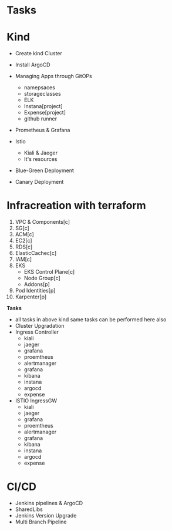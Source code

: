 # Tasks

# Kind
- Create kind Cluster
- Install ArgoCD
- Managing Apps through GitOPs
  - namepsaces
  - storageclasses
  - ELK
  - Instana[project]
  - Expense[project]
  - github runner 
- Prometheus & Grafana
- Istio
  - Kiali & Jaeger
  - It's resources

- Blue-Green Deployment
- Canary Deployment



# Infracreation with terraform
1. VPC & Components[c]
2. SG[c]
3. ACM[c]
3. EC2[c]
4. RDS[c]
5. ElasticCachec[c]
6. IAM[c]
7. EKS
   - EKS Control Plane[c]
   - Node Group[c]
   - Addons[p]
8. Pod Identities[p]
9. Karpenter[p]

**Tasks**
- all tasks in above kind same tasks can be performed here also
- Cluster Upgradation
- Ingress Controller
  - kiali
  - jaeger
  - grafana
  - proemtheus
  - alertmanager
  - grafana
  - kibana
  - instana
  - argocd
  - expense
- ISTIO IngressGW
  - kiali
  - jaeger
  - grafana
  - proemtheus
  - alertmanager
  - grafana
  - kibana
  - instana
  - argocd
  - expense


# CI/CD
- Jenkins pipelines & ArgoCD
- SharedLibs
- Jenkins Version Upgrade
- Multi Branch Pipeline
 